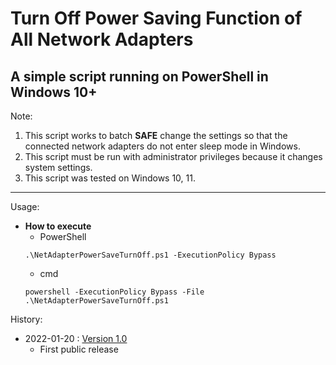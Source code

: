 # Turn Off Power Saving Function of All Network Adapters
## A simple script running on PowerShell in Windows 10+

Note:
1. This script works to batch **SAFE** change the settings so that the connected network adapters do not enter sleep mode in Windows.
2. This script must be run with administrator privileges because it changes system settings.
5. This script was tested on Windows 10, 11.

---

Usage:
* **How to execute**
   * PowerShell
   ```
   .\NetAdapterPowerSaveTurnOff.ps1 -ExecutionPolicy Bypass
   ```
   * cmd
   ```
   powershell -ExecutionPolicy Bypass -File .\NetAdapterPowerSaveTurnOff.ps1
   ```

History:
- 2022-01-20 : [Version 1.0](NetAdapterPowerSaveTurnOff.ps1)
   - First public release
